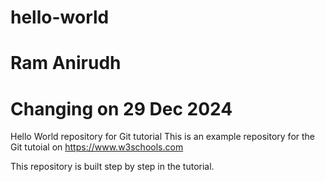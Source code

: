 # hello-world
# Ram Anirudh
# Changing on 29 Dec 2024
Hello World repository for Git tutorial
This is an example repository for the Git tutoial on https://www.w3schools.com

This repository is built step by step in the tutorial.
